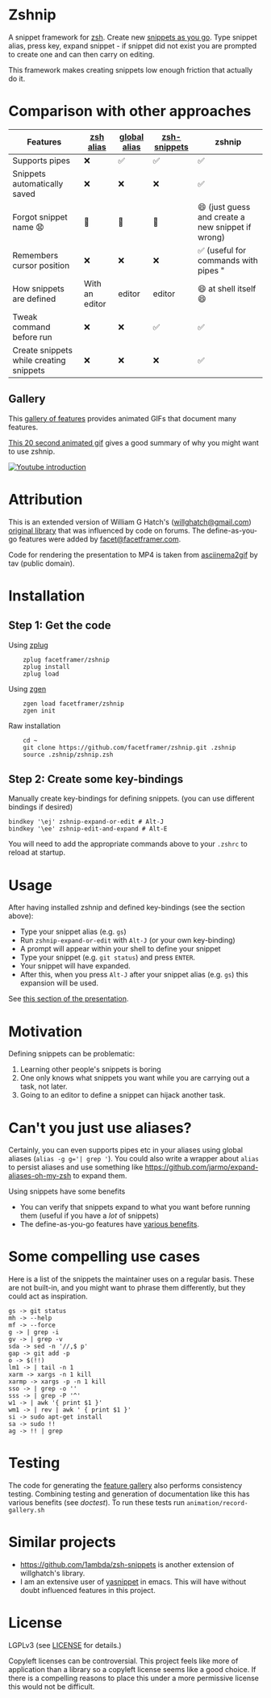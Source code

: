 # Zshnip
A snippet framework for [zsh](http://zsh.sourceforge.net/). Create new [snippets as you go](define-as-you-go.md). Type snippet alias, press key, expand snippet - if snippet did not exist you are prompted to create one and can then carry on editing.

This framework makes creating snippets low enough friction that actually do it.

# Comparison with other approaches

| Features | [zsh alias](https://github.com/rothgar/mastering-zsh/blob/master/docs/helpers/aliases.md) | [global alias](https://github.com/rothgar/mastering-zsh/blob/master/docs/helpers/aliases.md#global-aliases) | [zsh-snippets](https://github.com/willghatch/zsh-snippets) | zshnip |
| --- | --- | --- | --- | --- |
| Supports pipes | :x: | :white_check_mark: | :white_check_mark: | :white_check_mark: |
| Snippets automatically saved | :x: | :x: | :x: | :white_check_mark: |
| Forgot snippet name 😧 | :grimacing: | :grimacing: | :grimacing: | :smile: (just guess and create a new snippet if wrong) |
| Remembers cursor position | :x: | :x: | :x: | :white_check_mark: (useful for commands with pipes "|") |
| How snippets are defined |  With an editor |  editor |  editor | :smile: at shell itself :smile: |
| Tweak command before run | :x: | :x: | :white_check_mark: | ✅ |
| Create snippets while creating snippets | :x: | :x: | :x: | ✅ |

## Gallery
This [gallery of features](GALLERY.md) provides animated GIFs that document many features.

[This 20 second animated gif](https://github.com/facetframer/zshnip/blob/master/animation/gallery-gifs/gallery-define.gif) gives a good summary of why you might want to use zshnip.

[![Youtube introduction](https://img.youtube.com/vi/6bHHKTBNhb0/0.jpg)](https://www.youtube.com/watch?v=6bHHKTBNhb0)


# Attribution
This is an extended version of William G Hatch's (willghatch@gmail.com)
[original library](https://github.com/willghatch/zsh-snippets) that was influenced by code on forums.
The define-as-you-go features were added by facet@facetframer.com.

Code for rendering the presentation to MP4 is taken from [asciinema2gif](https://github.com/tav/asciinema2gif) by tav (public domain).

# Installation
## Step 1: Get the code
Using [zplug](https://github.com/zplug/zplug)

```
    zplug facetframer/zshnip
    zplug install
    zplug load
```

Using [zgen](https://github.com/tarjoilija/zgen)

```
    zgen load facetframer/zshnip
    zgen init
```

Raw installation

```
    cd ~
    git clone https://github.com/facetframer/zshnip.git .zshnip
    source .zshnip/zshnip.zsh
```

## Step 2: Create some key-bindings

Manually create key-bindings for defining snippets.
(you can use different bindings if desired)

```
bindkey '\ej' zshnip-expand-or-edit # Alt-J
bindkey '\ee' zshnip-edit-and-expand # Alt-E
```

You will need to add the appropriate commands above to your `.zshrc` to reload at startup.

# Usage

After having installed zshnip and defined key-bindings (see the section above):

- Type your snippet alias (e.g. `gs`)
- Run `zshnip-expand-or-edit` with `Alt-J` (or your own key-binding)
- A prompt will appear within your shell to define your snippet
- Type your snippet (e.g. `git status`) and press `ENTER`.
- Your snippet will have expanded.
- After this, when you press `Alt-J` after your snippet alias (e.g. `gs`) this expansion will be used.

See [this section of the presentation](https://www.youtube.com/watch?v=6bHHKTBNhb0&t=35).

# Motivation

Defining snippets can be problematic:

1. Learning other people's snippets is boring
1. One only knows what snippets you want while you are carrying out a task, not later.
1. Going to an editor to define a snippet can hijack another task.

# Can't you just use aliases?

Certainly, you can even supports pipes etc in your aliases using global aliases (`alias -g g='| grep '`).
You could also write a wrapper about `alias` to persist aliases and use something like
https://github.com/jarmo/expand-aliases-oh-my-zsh to expand them.

Using snippets have some benefits

 - You can verify that snippets expand to what you want before running them (useful if you have a *lot* of snippets)
 - The define-as-you-go features have [various benefits](define-as-you-go.md).

# Some compelling use cases

Here is a list of the snippets the maintainer uses on a regular basis.
These are not built-in, and you might want to phrase them differently, but they could act as inspiration.

```
gs -> git status
mh -> --help
mf -> --force
g -> | grep -i
gv -> | grep -v
sda -> sed -n '//,$ p'
gap -> git add -p
o -> $(!!)
lm1 -> | tail -n 1
xarm -> xargs -n 1 kill
xarmp -> xargs -p -n 1 kill
sso -> | grep -o ''
sss -> | grep -P '^'
w1 -> | awk '{ print $1 }'
wm1 -> | rev | awk ' { print $1 }'
si -> sudo apt-get install
sa -> sudo !!
ag -> !! | grep
```


# Testing
The code for generating the [feature gallery](GALLERY.md) also performs consistency testing.
Combining testing and generation of documentation like this has various benefits (see *doctest*).
To run these tests run `animation/record-gallery.sh`

# Similar projects

- https://github.com/1ambda/zsh-snippets is another extension of willghatch's library.
- I am an extensive user of [yasnippet](https://github.com/joaotavora/yasnippet) in emacs. This will have without doubt influenced features in this project.

# License

LGPLv3 (see [LICENSE](LICENSE) for details.)

Copyleft licenses can be controversial.
This project feels like more of application than a library so a copyleft license seems like a good choice.
If there is a compelling reasons to place this under a more permissive license this would not be difficult.

